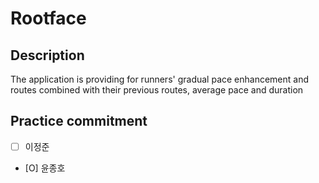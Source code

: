 # Rootface

## Description

The application is providing for runners' gradual pace enhancement and routes combined with their previous routes, average pace and duration

## Practice commitment
- [ ] 이정준
- [O] 윤종호